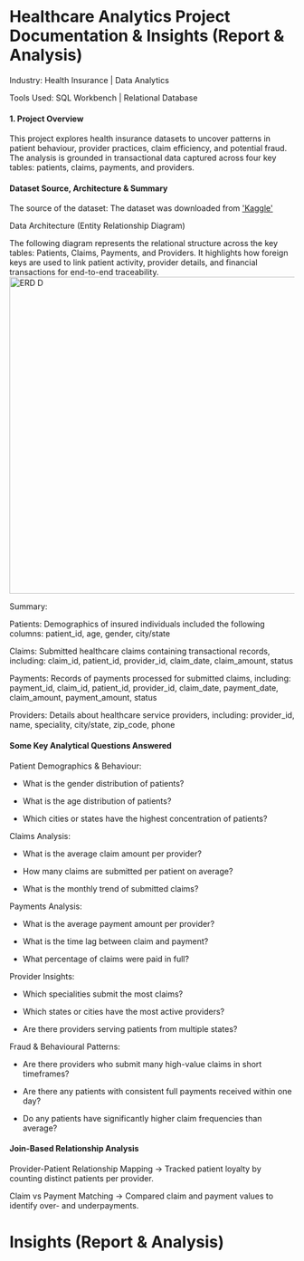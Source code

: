 # Healthcare Analytics Project Documentation & Insights (Report & Analysis)

Industry: Health Insurance | Data Analytics

Tools Used: SQL Workbench | Relational Database
 
#### 1. Project Overview
This project explores health insurance datasets to uncover patterns in patient behaviour, provider practices, claim efficiency, and potential fraud. The analysis is grounded in transactional data captured across four key tables: patients, claims, payments, and providers.

#### Dataset Source, Architecture & Summary
The source of the dataset: The dataset was downloaded from ['Kaggle'](https://www.kaggle.com/datasets/jaiswalmagic1/healthcare-fraud-detection-dataset1)

Data Architecture (Entity Relationship Diagram)

The following diagram represents the relational structure across the key tables: Patients, Claims, Payments, and Providers. It highlights how foreign keys are used to link patient activity, provider details, and financial transactions for end-to-end traceability.
<img width="560" height="560" alt="ERD D" src="https://github.com/user-attachments/assets/e9ce5637-be3f-4658-ba5f-3a20e9997bbb" />

Summary: 

Patients: Demographics of insured individuals included the following columns: patient_id, age, gender, city/state

Claims: Submitted healthcare claims containing transactional records, including: claim_id, patient_id, provider_id, claim_date, claim_amount, status

Payments: Records of payments processed for submitted claims, including: payment_id, claim_id, patient_id, provider_id, claim_date, payment_date, claim_amount, payment_amount, status

Providers: Details about healthcare service providers, including: provider_id, name, speciality, city/state, zip_code, phone

#### Some Key Analytical Questions Answered

Patient Demographics & Behaviour: 

- What is the gender distribution of patients?

- What is the age distribution of patients?

- Which cities or states have the highest concentration of patients?

Claims Analysis: 

- What is the average claim amount per provider?

- How many claims are submitted per patient on average?

- What is the monthly trend of submitted claims?

Payments Analysis: 

- What is the average payment amount per provider?

- What is the time lag between claim and payment?

- What percentage of claims were paid in full?

Provider Insights: 

- Which specialities submit the most claims?

- Which states or cities have the most active providers?

- Are there providers serving patients from multiple states?

Fraud & Behavioural Patterns: 

- Are there providers who submit many high-value claims in short timeframes?

- Are there any patients with consistent full payments received within one day?

- Do any patients have significantly higher claim frequencies than average?

#### Join-Based Relationship Analysis

Provider-Patient Relationship Mapping
 → Tracked patient loyalty by counting distinct patients per provider.

Claim vs Payment Matching
 → Compared claim and payment values to identify over- and underpayments.

# Insights (Report & Analysis)



